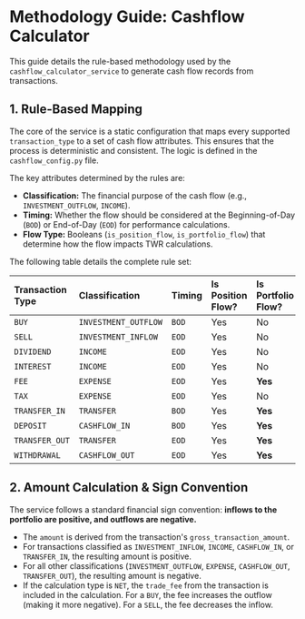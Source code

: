 # Methodology Guide: Cashflow Calculator

This guide details the rule-based methodology used by the `cashflow_calculator_service` to generate cash flow records from transactions.

## 1. Rule-Based Mapping

The core of the service is a static configuration that maps every supported `transaction_type` to a set of cash flow attributes. This ensures that the process is deterministic and consistent. The logic is defined in the `cashflow_config.py` file.

The key attributes determined by the rules are:

* **Classification:** The financial purpose of the cash flow (e.g., `INVESTMENT_OUTFLOW`, `INCOME`).
* **Timing:** Whether the flow should be considered at the Beginning-of-Day (`BOD`) or End-of-Day (`EOD`) for performance calculations.
* **Flow Type:** Booleans (`is_position_flow`, `is_portfolio_flow`) that determine how the flow impacts TWR calculations.

The following table details the complete rule set:

| Transaction Type | Classification | Timing | Is Position Flow? | Is Portfolio Flow? |
| :--- | :--- | :--- | :--- | :--- |
| `BUY` | `INVESTMENT_OUTFLOW` | `BOD` | Yes | No |
| `SELL` | `INVESTMENT_INFLOW` | `EOD` | Yes | No |
| `DIVIDEND` | `INCOME` | `EOD` | Yes | No |
| `INTEREST` | `INCOME` | `EOD` | Yes | No |
| `FEE` | `EXPENSE` | `EOD` | Yes | **Yes** |
| `TAX` | `EXPENSE` | `EOD` | Yes | No |
| `TRANSFER_IN` | `TRANSFER` | `BOD` | Yes | **Yes** |
| `DEPOSIT` | `CASHFLOW_IN` | `BOD` | Yes | **Yes** |
| `TRANSFER_OUT` | `TRANSFER` | `EOD` | Yes | **Yes** |
| `WITHDRAWAL` | `CASHFLOW_OUT` | `EOD` | Yes | **Yes** |

## 2. Amount Calculation & Sign Convention

The service follows a standard financial sign convention: **inflows to the portfolio are positive, and outflows are negative.**

* The `amount` is derived from the transaction's `gross_transaction_amount`.
* For transactions classified as `INVESTMENT_INFLOW`, `INCOME`, `CASHFLOW_IN`, or `TRANSFER_IN`, the resulting amount is positive.
* For all other classifications (`INVESTMENT_OUTFLOW`, `EXPENSE`, `CASHFLOW_OUT`, `TRANSFER_OUT`), the resulting amount is negative.
* If the calculation type is `NET`, the `trade_fee` from the transaction is included in the calculation. For a `BUY`, the fee increases the outflow (making it more negative). For a `SELL`, the fee decreases the inflow.